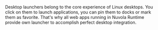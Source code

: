 Desktop launchers belong to the core experience of Linux desktops. You click on them to launch applications, you can
pin them to docks or mark them as favorite. That's why all web apps running in Nuvola Runtime provide own
launcher to accomplish perfect desktop integration.

